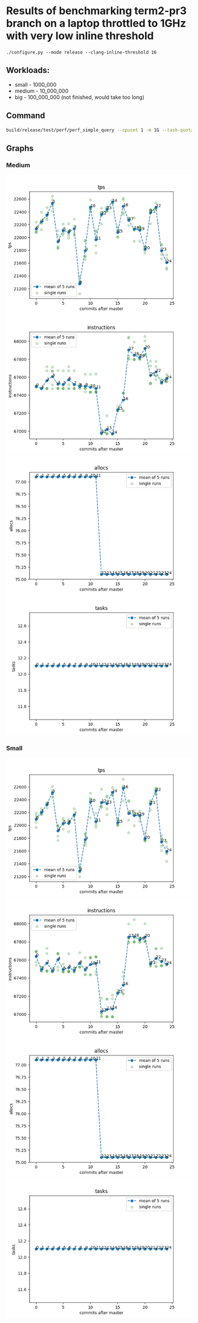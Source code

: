 # Results of benchmarking term2-pr3 branch on a laptop throttled to 1GHz with very low inline threshold

```
./configure.py --mode release --clang-inline-threshold 16
```

## Workloads:
* small - 1000_000
* medium - 10_000_000
* big - 100_000_000 (not finished, would take too long)

## Command
```bash
build/release/test/perf/perf_simple_query --cpuset 1 -m 1G --task-quota-ms 10 --random-seed 0 --operations-per-shard {workload}
```

## Graphs

### Medium

![](bench/charts/medium/medium_tps.png)
![](bench/charts/medium/medium_instructions.png)
![](bench/charts/medium/medium_allocs.png)
![](bench/charts/medium/medium_tasks.png)

### Small

![](bench/charts/small/small_tps.png)
![](bench/charts/small/small_instructions.png)
![](bench/charts/small/small_allocs.png)
![](bench/charts/small/small_tasks.png)